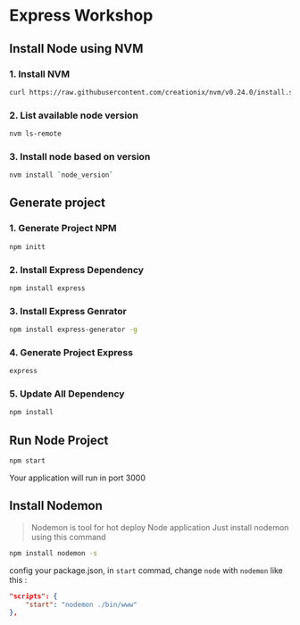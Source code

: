 # Express Workshop

## Install Node using NVM

### 1. Install NVM

```bash
curl https://raw.githubusercontent.com/creationix/nvm/v0.24.0/install.sh | bash
```

### 2. List available node version

```bash
nvm ls-remote
```

### 3. Install node based on version

```bash
nvm install `node_version`
```

## Generate project

### 1. Generate Project NPM

```bash
npm initt
```

### 2. Install Express Dependency

```bash
npm install express
```

### 3. Install Express Genrator

```bash
npm install express-generator -g
```

### 4. Generate Project Express

```bash
express
```

### 5. Update All Dependency

```bash
npm install
```

## Run Node Project

```bash
npm start
```

Your application will run in port 3000

## Install Nodemon

> Nodemon is tool for hot deploy Node application
Just install nodemon using this command

```bash
npm install nodemon -s
```

config your package.json, in `start` commad, change `node` with `nodemon` like this :

```json
"scripts": {
    "start": "nodemon ./bin/www"
},
```